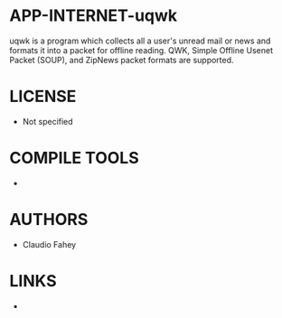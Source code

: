APP-INTERNET-uqwk
=================

uqwk is a program which collects all a user's unread mail or news and formats it into a packet for offline reading.  QWK, Simple Offline Usenet Packet (SOUP), and ZipNews packet formats are supported.


LICENSE
===============
* Not specified

COMPILE TOOLS
===============
* 

AUTHORS
===============
* Claudio Fahey

LINKS
===============
* 
